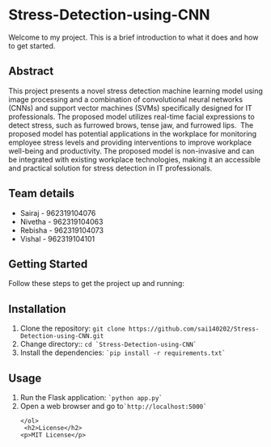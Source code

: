 # Stress-Detection-using-CNN

<!DOCTYPE html>
<html>
  <head>
  </head>
  <body>
    <p>Welcome to my project. This is a brief introduction to what it does and how to get started.</p>
    <h2>Abstract</h2>
    <p>This project presents a novel stress detection machine learning model using image processing and a combination of convolutional neural networks (CNNs) and support vector machines (SVMs) specifically designed for IT professionals. The proposed model utilizes real-time facial expressions to detect stress, such as furrowed brows, tense jaw, and furrowed lips.  The proposed model has potential applications in the workplace for monitoring employee stress levels and providing interventions to improve workplace well-being and productivity. The proposed model is non-invasive and can be integrated with existing workplace technologies, making it an accessible and practical solution for stress detection in IT professionals.
</p>
    <h2>Team details</h2>
    <ul>
      <li>Sairaj - 962319104076</li>
       <li>Nivetha - 962319104063</li>
       <li>Rebisha - 962319104073</li>
       <li>Vishal - 962319104101</li>
    </ul>
    <h2>Getting Started</h2>
    <p>Follow these steps to get the project up and running:</p>
    <h2>Installation</h2>
    <ol>
      <li>Clone the repository: <code>git clone https://github.com/sai140202/Stress-Detection-using-CNN.git</code></li>
      <li>Change directory:: <code>cd `Stress-Detection-using-CNN`</code></li>
      <li>Install the dependencies: <code>`pip install -r requirements.txt`</code></li>     
    </ol>
    <h2>Usage</h2>
    <ol>
      <li>Run the Flask application: <code>`python app.py`</code></li>
       <li> Open a web browser and go to<code>`http://localhost:5000`</code></li>
      
    </ol>
     <h2>License</h2>
    <p>MIT License</p>
   
  </body>
</html>

